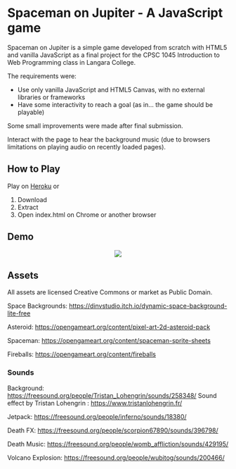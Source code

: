 # Spaceman on Jupiter - A JavaScript game

Spaceman on Jupiter is a simple game developed from scratch with HTML5 and
vanilla JavaScript as a final project for the CPSC 1045 Introduction to Web
Programming class in Langara College.

The requirements were:

- Use only vanilla JavaScript and HTML5 Canvas, with no external libraries or
  frameworks
- Have some interactivity to reach a goal (as in... the game should be playable)

Some small improvements were made after final submission.

Interact with the page to hear the background music (due to browsers limitations
on playing audio on recently loaded pages).

## How to Play

Play on [Heroku](https://spaceman-on-jupiter.herokuapp.com/) or

1. Download
2. Extract
3. Open index.html on Chrome or another browser

## Demo

<p align="center">
  <img src="images/spaceman-demo.gif" align="center" >
</p>

## Assets

All assets are licensed Creative Commons or market as Public Domain.

Space Backgrounds: https://dinvstudio.itch.io/dynamic-space-background-lite-free

Asteroid: https://opengameart.org/content/pixel-art-2d-asteroid-pack

Spaceman: https://opengameart.org/content/spaceman-sprite-sheets

Fireballs: https://opengameart.org/content/fireballs

### Sounds

Background: https://freesound.org/people/Tristan_Lohengrin/sounds/258348/ Sound
effect by Tristan Lohengrin : https://www.tristanlohengrin.fr/

Jetpack: https://freesound.org/people/inferno/sounds/18380/

Death FX: https://freesound.org/people/scorpion67890/sounds/396798/

Death Music: https://freesound.org/people/womb_affliction/sounds/429195/

Volcano Explosion: https://freesound.org/people/wubitog/sounds/200466/
